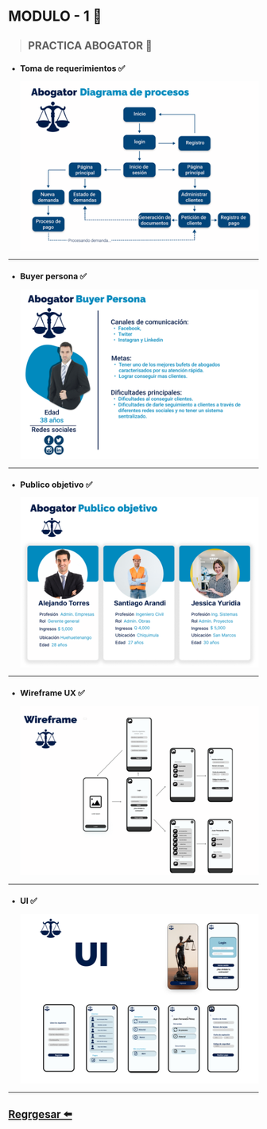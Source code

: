 # MODULO - 1 🚀

 >## PRACTICA ABOGATOR 📖

- ### Toma de requerimientos ✅
     ![diagrama](recursos-img/diagrama.png)
---
- ### Buyer persona ✅
     ![buyer persona](recursos-img/buyer-persona.png)
---
- ### Publico objetivo ✅
    ![publico objetivo](recursos-img/publico-objetivo.png)
---
- ### Wireframe UX ✅
     ![wireframe ux](recursos-img/wireframe-movil.png)
---
- ### UI ✅
     ![ui](recursos-img/ui-movil.png)
---  
## [Regrgesar  ⬅️](/README.md)

